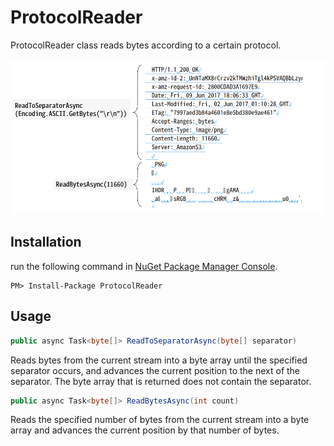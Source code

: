 # ProtocolReader
ProtocolReader class reads bytes according to a certain protocol.

![ProtocolReader](https://raw.githubusercontent.com/matarillo/matarillo.github.io/master/ProtocolReader/image1.png)

## Installation

run the following command in [NuGet Package Manager Console](https://docs.microsoft.com/ja-jp/nuget/tools/package-manager-console).

```
PM> Install-Package ProtocolReader
```

## Usage

```cs
public async Task<byte[]> ReadToSeparatorAsync(byte[] separator)
```

Reads bytes from the current stream into a byte array until the specified separator occurs, and advances the current position to the next of the separator. The byte array that is returned does not contain the separator.

```cs
public async Task<byte[]> ReadBytesAsync(int count)
```

Reads the specified number of bytes from the current stream into a byte array and advances the current position by that number of bytes.
